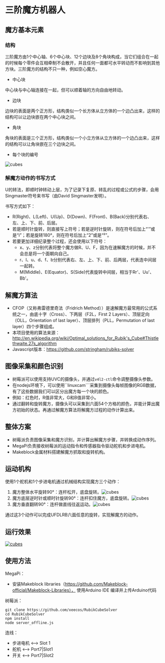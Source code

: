 # 三阶魔方机器人
## 魔方基本元素
### 结构

三阶魔方由1个中心轴、6个中心块、12个边块及8个角块构成，当它们组合在一起的时候每个零件会互相牵制不会散开，并且任何一面都可水平转动而不影响到其他方块。三阶魔方的结构不只一种，例如空心魔方。
 * 中心块
  
  中心块与中心轴连接在一起，但可以顺着轴的方向自由地转动。

 * 边块
  
  边块的表面是两个正方形，结构类似一个长方体从立方体的一个边凸出来，这样的结构可以让边块嵌在两个中心块之间。

 * 角块
  
  角块的表面是三个正方形，结构类似一个小立方体从立方体的一个边凸出来，这样的结构可以让角块嵌在三个边块之间。

 * 每个块的编号
 
  ![cubes](https://github.com/xeecos/RubikCubeSolver/raw/master/images/1.jpg)

### 解魔方动作的书写方式
  U的转法，即顺时钟转动上层，为了记录下复原、转乱的过程或公式的步骤，会用Singmaster符号来书写（由David Singmaster发明）。
  
  书写方式如下：
  * R(Right)、L(Left)、U(Up)、D(Down)、F(Front)、B(Back)分别代表右、左、上、下、前、后层。
  * 若是顺时针旋转，则直接写上符号；若是逆时针旋转，则在符号后加上“'”或是“i”；若是旋转180°，则在符号后加上“2”或是“²”。
  * 若要更加详细纪录整个过程，还会使用以下符号：
    - x、y、z分别代表将整个魔方做R、U、F，因为在速解魔方的时候，并不会总是将一个面朝向自己。
    - r、l、u、d、f、b分别代表右、左、上、下、前、后两层，代表连中间层一起转。
    - M(Middle)、E(Equator)、S(Side)代表旋转中间层，相当于Rr'、Uu'、Bb'。

## 解魔方算法

 * CFOP（又称弗雷德里奇法（Fridrich Method））是速解魔方最常用的公式系统之一，由底十字（Cross）、下两层（F2L，First 2 Layers）、顶层定向（OLL，Orientation of last layer）、顶层排列（PLL，Permutation of last layer）四个步骤组成。
 * 本项目使用的算法来源：http://en.wikipedia.org/wiki/Optimal_solutions_for_Rubik's_Cube#Thistlethwaite.27s_algorithm
 * Javascript版本：https://github.com/stringham/rubiks-solver

## 图像采集和颜色识别

 * 树莓派可以使用支持UVC的摄像头，并通过```v4l2-ctl```命令调整摄像头参数。
 * 在nodejs环境下，可以使用``linuxcam```采集到摄像头每帧图像的RGB数据，有了这些数据我们可以区分出魔方每一个块的颜色。
 * 例如：红色时，R值非常大，G和B值非常小。
 * 通过翻转和旋转魔方，摄像头可以采集到六面54个方格的颜色，并能计算出魔方初始的状态。再通过解魔方算法将解魔方过程的动作计算出来。

## 整体方案

 * 树莓派负责图像采集和魔方识别，并计算出解魔方步骤，并转换成动作序列。
 * MegaPi负责接收树莓派的运动指令和传感器指令驱动舵机和步进电机。
 * Makeblock金属材料搭建解魔方抓取和旋转机构。

## 运动机构

使用1个舵机和1个步进电机通过机械结构实现魔方三个动作：

 1. 魔方整体水平旋转90°：连杆松开，底盘旋转。![cubes](https://github.com/xeecos/RubikCubeSolver/raw/master/images/4.jpg)
 2. 魔方底层逆时针或顺时针旋转90°：连杆扣住魔方，底盘旋转。![cubes](https://github.com/xeecos/RubikCubeSolver/raw/master/images/3.jpg)
 3. 魔方垂直翻转90°：连杆做直线往返运动。![cubes](https://github.com/xeecos/RubikCubeSolver/raw/master/images/2.jpg)

通过这3个动作可以完成UFDLRB六面任意的旋转，实现解魔方的动作。

## 运行效果

[![cubes](https://github.com/xeecos/RubikCubeSolver/raw/master/images/5.jpg)](http://v.youku.com/v_show/id_XMTU3NTA0NjE5Ng==.html)

## 使用方法

MegaPi：

 * 安装Makeblock libraries（https://github.com/Makeblock-official/Makeblock-Libraries）， 使用Arduino IDE 编译并上传Arduino代码

树莓派：

 ```
 git clone https://github.com/xeecos/RubikCubeSolver
 cd RubikCubeSolver
 npm install
 node server_offline.js
 ```
 连线：
  * 步进电机 <--> Slot 1
  * 舵机 <--> Port7|Slot1
  * 开关 <--> Port7|Slot2
